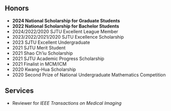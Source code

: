 ## Honors

- **2024 National Scholarship for Graduate Students**
- **2022 National Scholarship for Bachelor Students**
- 2024/2022/2020 SJTU Excellent League Member
- 2023/2022/2021/2020 SJTU Excellence Scholarship
- 2023 SJTU Excellent Undergraduate
- 2021 SJTU Merit Student
- 2021 Shao Ch’iu Scholarship
- 2021 SJTU Academic Progress Scholarship
- 2021 Finalist in MCM/ICM
- 2020 Kwang-Hua Scholarship
- 2020 Second Prize of National Undergraduate Mathematics Competition

## Services
- Reviewer for _IEEE Transactions on Medical Imaging_
